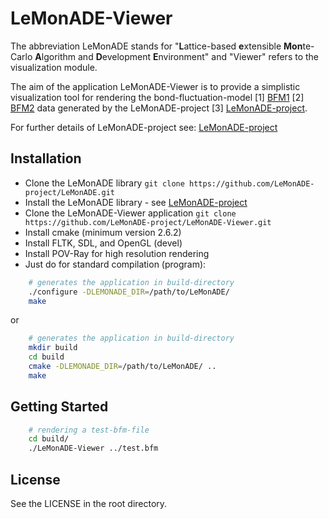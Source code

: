 # LeMonADE-Viewer
The abbreviation LeMonADE stands for 
"**L**attice-based **e**xtensible **Mon**te-Carlo **A**lgorithm and **D**evelopment **E**nvironment"
and "Viewer" refers to the visualization module.

The aim of the application LeMonADE-Viewer is to provide a simplistic visualization tool
for rendering the bond-fluctuation-model [1] [BFM1] [2] [BFM2] data generated by the LeMonADE-project [3] [LeMonADE-project].

For further details of LeMonADE-project see: [LeMonADE-project]


[BFM1]: http://dx.doi.org/10.1021/ma00187a030  "I. Carmesin, K. Kremer; Macromolecules 21, 2819-2823 (1988)"
 
[BFM2]: http://dx.doi.org/10.1063/1.459901 "H. P. Deutsch, K. Binder; J. Chem. Phys. 94, 2294-2304 (1990)"

[LeMonADE-project]: https://github.com/LeMonADE-project/

## Installation

* Clone the LeMonADE library `git clone https://github.com/LeMonADE-project/LeMonADE.git`
* Install the LeMonADE library - see [LeMonADE-project] 
* Clone the LeMonADE-Viewer application `git clone https://github.com/LeMonADE-project/LeMonADE-Viewer.git`
* Install cmake (minimum version 2.6.2)
* Install FLTK, SDL, and OpenGL (devel)
* Install POV-Ray for high resolution rendering 
* Just do for standard compilation (program):

````sh
    # generates the application in build-directory
    ./configure -DLEMONADE_DIR=/path/to/LeMonADE/
    make
````

 or
 
````sh
    # generates the application in build-directory
    mkdir build
    cd build
    cmake -DLEMONADE_DIR=/path/to/LeMonADE/ ..
    make
````

## Getting Started

````sh
    # rendering a test-bfm-file
    cd build/
    ./LeMonADE-Viewer ../test.bfm
````


## License

See the LICENSE in the root directory.

